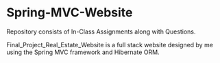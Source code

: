 # Spring-MVC-Website

Repository consists of In-Class Assignments along with Questions.

Final_Project_Real_Estate_Website is a full stack website designed by me using the Spring MVC framework and Hibernate ORM.
